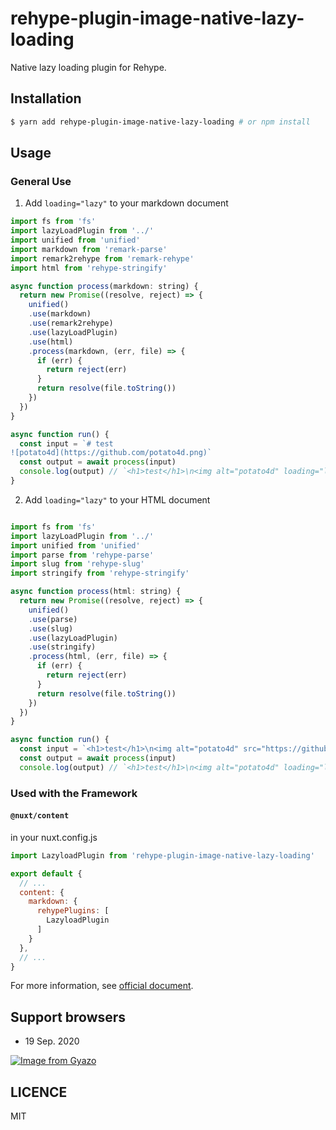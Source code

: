 # rehype-plugin-image-native-lazy-loading

Native lazy loading plugin for Rehype.

## Installation

```bash
$ yarn add rehype-plugin-image-native-lazy-loading # or npm install
```

## Usage

### General Use

1. Add `loading="lazy"` to your markdown document

```javascript
import fs from 'fs'
import lazyLoadPlugin from '../'
import unified from 'unified'
import markdown from 'remark-parse'
import remark2rehype from 'remark-rehype'
import html from 'rehype-stringify'

async function process(markdown: string) {
  return new Promise((resolve, reject) => {
    unified()
    .use(markdown)
    .use(remark2rehype)
    .use(lazyLoadPlugin)
    .use(html)
    .process(markdown, (err, file) => {
      if (err) {
        return reject(err)
      }
      return resolve(file.toString())
    })
  })
}

async function run() {
  const input = `# test
![potato4d](https://github.com/potato4d.png)`
  const output = await process(input)
  console.log(output) // `<h1>test</h1>\n<img alt="potato4d" loading="lazy" src="https://github.com/potato4d.png">`
}
```

2. Add `loading="lazy"` to your HTML document

```javascript

import fs from 'fs'
import lazyLoadPlugin from '../'
import unified from 'unified'
import parse from 'rehype-parse'
import slug from 'rehype-slug'
import stringify from 'rehype-stringify'

async function process(html: string) {
  return new Promise((resolve, reject) => {
    unified()
    .use(parse)
    .use(slug)
    .use(lazyLoadPlugin)
    .use(stringify)
    .process(html, (err, file) => {
      if (err) {
        return reject(err)
      }
      return resolve(file.toString())
    })
  })
}

async function run() {
  const input = `<h1>test</h1>\n<img alt="potato4d" src="https://github.com/potato4d.png">`
  const output = await process(input)
  console.log(output) // `<h1>test</h1>\n<img alt="potato4d" loading="lazy" src="https://github.com/potato4d.png">`

```

### Used with the Framework

#### `@nuxt/content`

in your nuxt.config.js

```javascript
import LazyloadPlugin from 'rehype-plugin-image-native-lazy-loading'

export default {
  // ...
  content: {
    markdown: {
      rehypePlugins: [
        LazyloadPlugin
      ]
    }
  },
  // ...
}
```

For more information, see [official document](https://content.nuxtjs.org/configuration#markdownrehypeplugins).

## Support browsers

- 19 Sep. 2020

[![Image from Gyazo](https://i.gyazo.com/ccc6d6f57f0e9599a5b1355a8f1f1e39.png)](https://gyazo.com/ccc6d6f57f0e9599a5b1355a8f1f1e39)

## LICENCE

MIT
